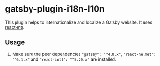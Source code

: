 # gatsby-plugin-i18n-l10n

This plugin helps to internationalize and localize a Gatsby website. It uses [react-intl](https://formatjs.io/docs/react-intl/).

## Usage

1. Make sure the peer dependencies `"gatsby": "^4.0.x"`, `"react-helmet": "^6.1.x"` and `"react-intl": "^5.20.x"` are installed.
